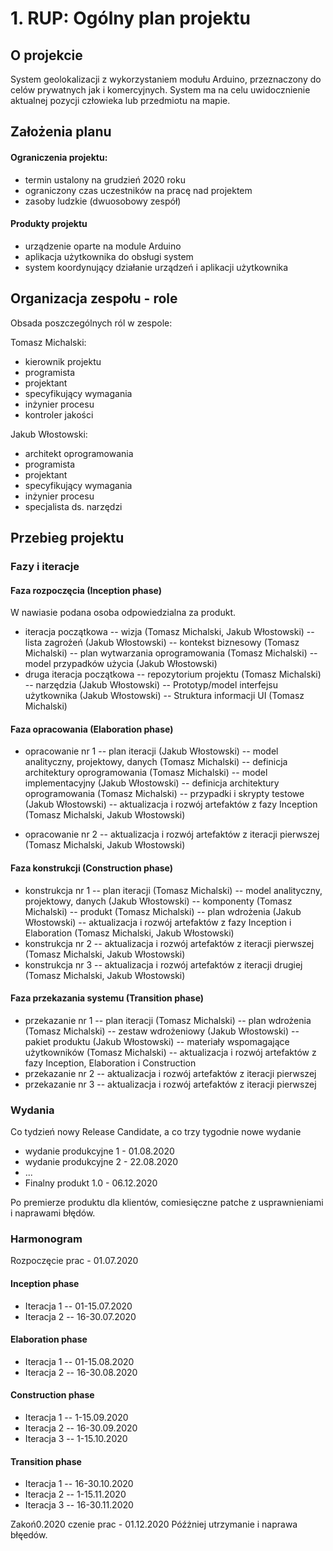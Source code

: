 # 1. RUP: Ogólny plan projektu

## O projekcie

System geolokalizacji z wykorzystaniem modułu Arduino, przeznaczony do celów prywatnych jak i komercyjnych. System ma na celu uwidocznienie aktualnej pozycji człowieka lub przedmiotu na mapie.

## Założenia planu

#### Ograniczenia projektu: 
- termin ustalony na grudzień 2020 roku
- ograniczony czas uczestników na pracę nad projektem
- zasoby ludzkie (dwuosobowy zespół)
#### Produkty projektu
- urządzenie oparte na module Arduino
- aplikacja użytkownika do obsługi system
- system koordynujący działanie urządzeń i aplikacji użytkownika

## Organizacja zespołu - role

Obsada poszczególnych ról w zespole:

Tomasz Michalski:
- kierownik projektu
- programista
- projektant
- specyfikujący wymagania
- inżynier procesu
- kontroler jakości

Jakub Włostowski:
- architekt oprogramowania
- programista
- projektant
- specyfikujący wymagania
- inżynier procesu
- specjalista ds. narzędzi 

## Przebieg projektu
### Fazy i iteracje
#### Faza rozpoczęcia (Inception phase)
W nawiasie podana osoba odpowiedzialna za produkt.

- iteracja początkowa
-- wizja (Tomasz Michalski, Jakub Włostowski)
-- lista zagrożeń (Jakub Włostowski)
 -- kontekst biznesowy (Tomasz Michalski)
 -- plan wytwarzania oprogramowania (Tomasz Michalski)
 -- model przypadków użycia (Jakub Włostowski)
- druga iteracja początkowa
-- repozytorium projektu (Tomasz Michalski)
 -- narzędzia (Jakub Włostowski)
-- Prototyp/model interfejsu użytkownika (Jakub Włostowski)
-- Struktura informacji UI (Tomasz Michalski)
#### Faza opracowania (Elaboration phase)
- opracowanie nr 1
 -- plan iteracji (Jakub Włostowski)
  -- model analityczny, projektowy, danych (Tomasz Michalski)
 -- definicja architektury oprogramowania (Tomasz Michalski)
  -- model implementacyjny  (Jakub Włostowski)
  -- definicja architektury oprogramowania (Tomasz Michalski)
    -- przypadki i skrypty testowe (Jakub Włostowski)
 -- aktualizacja i rozwój artefaktów z fazy Inception (Tomasz Michalski, Jakub Włostowski)

- opracowanie nr 2
 -- aktualizacja i rozwój artefaktów z iteracji pierwszej (Tomasz Michalski, Jakub Włostowski)


#### Faza konstrukcji (Construction phase)
- konstrukcja nr 1
 -- plan iteracji (Tomasz Michalski)
  -- model analityczny, projektowy, danych
 (Jakub Włostowski)
 -- komponenty (Tomasz Michalski)
 -- produkt (Tomasz Michalski)
 -- plan wdrożenia (Jakub Włostowski)
-- aktualizacja i rozwój artefaktów z fazy Inception i Elaboration (Tomasz Michalski, Jakub Włostowski)
- konstrukcja nr 2
 -- aktualizacja i rozwój artefaktów z iteracji pierwszej (Tomasz Michalski, Jakub Włostowski)
- konstrukcja nr 3
-- aktualizacja i rozwój artefaktów z iteracji drugiej (Tomasz Michalski, Jakub Włostowski)

#### Faza przekazania systemu (Transition phase)
- przekazanie nr 1
 -- plan iteracji
 (Tomasz Michalski)
 -- plan wdrożenia (Tomasz Michalski)
 -- zestaw wdrożeniowy (Jakub Włostowski)
 -- pakiet produktu (Jakub Włostowski)
 -- materiały wspomagające użytkowników (Tomasz Michalski)
 -- aktualizacja i rozwój artefaktów z fazy Inception, Elaboration i Construction
- przekazanie nr 2
 -- aktualizacja i rozwój artefaktów z iteracji pierwszej
- przekazanie nr 3
 -- aktualizacja i rozwój artefaktów z iteracji pierwszej
### Wydania
 Co tydzień nowy Release Candidate, a co trzy tygodnie nowe  wydanie 
 - wydanie produkcyjne 1 - 01.08.2020
- wydanie produkcyjne 2 - 22.08.2020
- ...
- Finalny produkt 1.0 - 06.12.2020

Po premierze produktu dla klientów, comiesięczne patche z usprawnieniami i naprawami błędów.
 
### Harmonogram
Rozpoczęcie prac - 01.07.2020
#### Inception phase 
- Iteracja 1 -- 01-15.07.2020
- Iteracja 2 -- 16-30.07.2020
#### Elaboration phase
- Iteracja 1 -- 01-15.08.2020
- Iteracja 2 -- 16-30.08.2020
#### Construction phase
- Iteracja 1 -- 1-15.09.2020
- Iteracja 2 -- 16-30.09.2020
- Iteracja 3 -- 1-15.10.2020
#### Transition phase
- Iteracja 1 -- 16-30.10.2020
- Iteracja 2 -- 1-15.11.2020
- Iteracja 3 -- 16-30.11.2020

Zakoń0.2020
 czenie prac - 01.12.2020
Późżniej utrzymanie i naprawa błęedów.
<!--stackedit_data:
eyJoaXN0b3J5IjpbLTEyNjM5NDg4MjIsLTE3NTE2MjM3NTMsMT
AyNTM3Njg1NSwtNjQ1MzE1MTc2LDE4MTYxNzgyMDUsLTE4MDA4
OTEyMDAsMTMzMzI4NTM1MSwxNDEwNTg3NzI0LDE5NzIwMjA3MD
YsMTI2NDg2OTg0LC0xMDQwNjczODk3LC0yMDM2NzUwNTY2LC0y
MzAwNDA2MDQsLTE5MDEyODM1MjEsNDA4NzM1ODU0LC0xMjAxOT
AyNjYxLC0xMDQ1NTQ0MTY3LC01Mzc3MTQ4OTAsLTI1MTU0MDg5
MSwtMzI4MTUxNDM3XX0=
-->